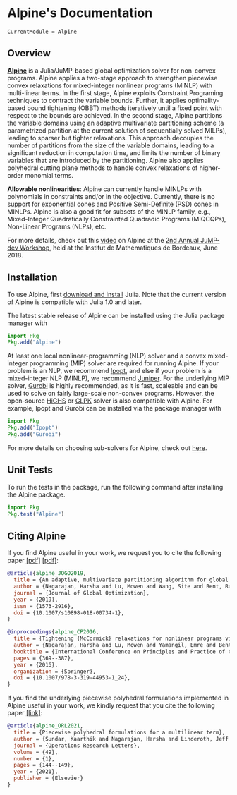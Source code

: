 # Alpine's Documentation

```@meta
CurrentModule = Alpine
```
## Overview
**[Alpine](https://github.com/lanl-ansi/Alpine.jl)** is a Julia/JuMP-based global optimization solver for non-convex programs. Alpine applies a two-stage approach to strengthen piecewise convex relaxations for mixed-integer nonlinear programs (MINLP) with multi-linear terms. In the first stage, Alpine exploits Constraint Programing techniques to contract the variable bounds. Further, it applies optimality-based bound tightening (OBBT) methods iteratively until a fixed point with respect to the bounds are achieved. In the second stage, Alpine partitions the variable domains using an adaptive multivariate partitioning scheme (a parametrized partition at the current solution of sequentially solved MILPs), leading to sparser but tighter relaxations. This approach decouples the number of partitions from the size of the variable domains, leading to a significant reduction in computation time, and limits the number of binary variables that are introduced by the partitioning. Alpine also applies polyhedral cutting plane methods to handle convex relaxations of higher-order monomial terms.

**Allowable nonlinearities**: Alpine can currently handle MINLPs with polynomials in constraints and/or in the objective. Currently, there is no support for exponential cones and Positive Semi-Definite (PSD) cones in MINLPs. Alpine is also a good fit for subsets of the MINLP family, e.g., Mixed-Integer Quadratically Constrainted Quadradic Programs (MIQCQPs), Non-Linear Programs (NLPs), etc.

For more details, check out this [video](https://www.youtube.com/watch?v=mwkhiEIS5JA) on Alpine at the [2nd Annual JuMP-dev Workshop](http://www.juliaopt.org/meetings/bordeaux2018/), held at the Institut de Mathématiques de Bordeaux, June 2018.

## Installation
To use Alpine, first [download and install](https://julialang.org/downloads/) Julia. Note that the current version of Alpine is compatible with Julia 1.0 and later. 

The latest stable release of Alpine can be installed using the Julia package manager with

```julia
import Pkg
Pkg.add("Alpine")
```

At least one local nonlinear-programming (NLP) solver and a convex mixed-integer programming (MIP) solver are required for running Alpine. If your problem is an NLP, we recommend [Ipopt](https://github.com/jump-dev/Ipopt.jl), and else if your problem is a mixed-integer NLP (MINLP), we recommend [Juniper](https://github.com/lanl-ansi/Juniper.jl). For the underlying MIP solver, [Gurobi](https://github.com/jump-dev/Gurobi.jl) is highly recommended, as it is fast, scaleable and can be used to solve on fairly large-scale non-convex programs. However, the open-source [HiGHS](https://github.com/jump-dev/HiGHS.jl) or [GLPK](https://github.com/jump-dev/GLPK.jl) solver is also compatible with Alpine. For example, Ipopt and Gurobi can be installed via the package manager with

```julia
import Pkg
Pkg.add("Ipopt")
Pkg.add("Gurobi")
```
For more details on choosing sub-solvers for Alpine, check out [here](https://lanl-ansi.github.io/Alpine.jl/latest/choosingsolver/). 

## Unit Tests
To run the tests in the package, run the following command after installing the Alpine package.

```julia
import Pkg
Pkg.test("Alpine")
```

## Citing Alpine
If you find Alpine useful in your work, we request you to cite the following paper [\[pdf\]](https://harshangrjn.github.io/pdf/JOGO_2018.pdf) [\[pdf\]](http://harshangrjn.github.io/pdf/CP_2016.pdf): 
```bibtex
@article{alpine_JOGO2019,
  title = {An adaptive, multivariate partitioning algorithm for global optimization of nonconvex programs},
  author = {Nagarajan, Harsha and Lu, Mowen and Wang, Site and Bent, Russell and Sundar, Kaarthik},
  journal = {Journal of Global Optimization},
  year = {2019},
  issn = {1573-2916},
  doi = {10.1007/s10898-018-00734-1},
}

@inproceedings{alpine_CP2016,
  title = {Tightening {McCormick} relaxations for nonlinear programs via dynamic multivariate partitioning},
  author = {Nagarajan, Harsha and Lu, Mowen and Yamangil, Emre and Bent, Russell},
  booktitle = {International Conference on Principles and Practice of Constraint Programming},
  pages = {369--387},
  year = {2016},
  organization = {Springer},
  doi = {10.1007/978-3-319-44953-1_24},
}
```
If you find the underlying piecewise polyhedral formulations implemented in Alpine useful in your work, we kindly request that you cite the following paper [\[link\]](https://doi.org/10.1016/j.orl.2020.12.002): 
```bibtex
@article{alpine_ORL2021,
  title = {Piecewise polyhedral formulations for a multilinear term},
  author = {Sundar, Kaarthik and Nagarajan, Harsha and Linderoth, Jeff and Wang, Site and Bent, Russell},
  journal = {Operations Research Letters},
  volume = {49},
  number = {1},
  pages = {144--149},
  year = {2021},
  publisher = {Elsevier}
}
```
